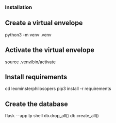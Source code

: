 ### Installation 
## Create a virtual envelope 
python3 -m venv .venv

## Activate the virtual envelope
source .venv/bin/activate

## Install requirements
cd leominsterphilosopers
pip3 install -r requirements

## Create the database
flask --app lp shell
db.drop_all()
db.create_all()